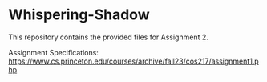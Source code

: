 # Whispering-Shadow
This repository contains the provided files for Assignment 2.

Assignment Specifications: https://www.cs.princeton.edu/courses/archive/fall23/cos217/assignment1.php
